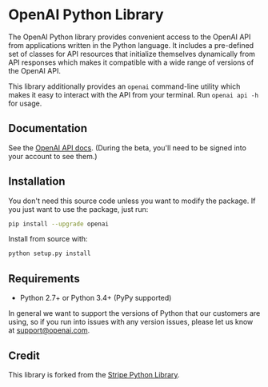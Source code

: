 # OpenAI Python Library

The OpenAI Python library provides convenient access to the OpenAI API
from applications written in the Python language. It includes a
pre-defined set of classes for API resources that initialize
themselves dynamically from API responses which makes it compatible
with a wide range of versions of the OpenAI API.

This library additionally provides an `openai` command-line utility
which makes it easy to interact with the API from your terminal. Run
`openai api -h` for usage.

## Documentation

See the [OpenAI API docs](https://beta.openai.com/docs/api-reference?lang=python). (During
the beta, you'll need to be signed into your account to see them.)

## Installation

You don't need this source code unless you want to modify the package. If you just
want to use the package, just run:

```sh
pip install --upgrade openai
```

Install from source with:

```sh
python setup.py install
```

## Requirements

-   Python 2.7+ or Python 3.4+ (PyPy supported)

In general we want to support the versions of Python that our
customers are using, so if you run into issues with any version
issues, please let us know at support@openai.com.

## Credit

This library is forked from the [Stripe Python Library](https://github.com/stripe/stripe-python).
